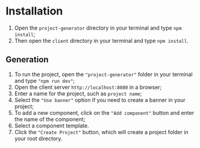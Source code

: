 # Installation 
1. Open the `project-generator` directory in your terminal and type `npm install`;
2. Then open the `client` directory in your terminal and type `npm install`.

## Generation
1. To run the project, open the `"project-generator"` folder in your terminal and type `"npm run dev"`;
2. Open the client server `http://localhost:8080` in a browser;
3. Enter a name for the project, such as `project name`;
4. Select the `"Use banner"` option if you need to create a banner in your project;
5. To add a new component, click on the `"Add component"` button and enter the name of the component;
6. Select a component template.
7. Click the `"Create Project"` button, which will create a project folder in your root directory.
